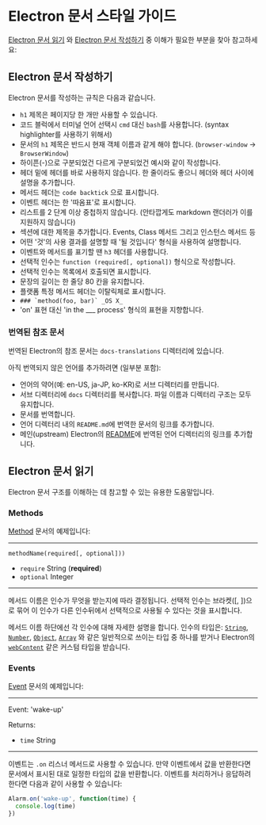 ﻿# Electron 문서 스타일 가이드

[Electron 문서 읽기](#electron-문서-읽기) 와
[Electron 문서 작성하기](#electron-문서-작성하기) 중 이해가 필요한 부분을 찾아
참고하세요:

## Electron 문서 작성하기

Electron 문서를 작성하는 규칙은 다음과 같습니다.

- `h1` 제목은 페이지당 한 개만 사용할 수 있습니다.
- 코드 블럭에서 터미널 언어 선택시 `cmd` 대신 `bash`를 사용합니다.
  (syntax highlighter를 사용하기 위해서)
- 문서의 `h1` 제목은 반드시 현재 객체 이름과 같게 해야 합니다. (`browser-window` →
  `BrowserWindow`)
 - 하이픈(-)으로 구분되었건 다르게 구분되었건 예시와 같이 작성합니다.
- 헤더 밑에 헤더를 바로 사용하지 않습니다. 한 줄이라도 좋으니 헤더와 헤더 사이에 설명을
  추가합니다.
- 메서드 헤더는 `code backtick` 으로 표시합니다.
- 이벤트 헤더는 한 '따옴표'로 표시합니다.
- 리스트를 2 단계 이상 중첩하지 않습니다. (안타깝게도 markdown 랜더러가 이를 지원하지
  않습니다)
- 섹션에 대한 제목을 추가합니다. Events, Class 메서드 그리고 인스턴스 메서드 등
- 어떤 '것'의 사용 결과를 설명할 때 '될 것입니다' 형식을 사용하여 설명합니다.
- 이벤트와 메서드를 표기할 땐 `h3` 헤더를 사용합니다.
- 선택적 인수는 `function (required[, optional])` 형식으로 작성합니다.
- 선택적 인수는 목록에서 호출되면 표시합니다.
- 문장의 길이는 한 줄당 80 칸을 유지합니다.
- 플랫폼 특정 메서드 헤더는 이탈릭체로 표시합니다.
 - ```### `method(foo, bar)` _OS X_```
- 'on' 표현 대신 'in the ___ process' 형식의 표현을 지향합니다.

### 번역된 참조 문서

번역된 Electron의 참조 문서는 `docs-translations` 디렉터리에 있습니다.

아직 번역되지 않은 언어를 추가하려면 (일부분 포함):

- 언어의 약어(예: en-US, ja-JP, ko-KR)로 서브 디렉터리를 만듭니다.
- 서브 디렉터리에 `docs` 디렉터리를 복사합니다. 파일 이름과 디렉터리 구조는 모두
  유지합니다.
- 문서를 번역합니다.
- 언어 디렉터리 내의 `README.md`에 번역한 문서의 링크를 추가합니다.
- 메인(upstream) Electron의 [README](https://github.com/electron/electron#documentation-translations)에
  번역된 언어 디렉터리의 링크를 추가합니다.

## Electron 문서 읽기

Electron 문서 구조를 이해하는 데 참고할 수 있는 유용한 도움말입니다.

### Methods

[Method](https://developer.mozilla.org/ko/docs/Glossary/Method) 문서의
예제입니다:

---

`methodName(required[, optional]))`

* `require` String (**required**)
* `optional` Integer

---

메서드 이름은 인수가 무엇을 받는지에 따라 결정됩니다. 선택적 인수는 브라켓([, ])으로
묶어 이 인수가 다른 인수뒤에서 선택적으로 사용될 수 있다는 것을 표시합니다.

메서드 이름 하단에선 각 인수에 대해 자세한 설명을 합니다. 인수의 타입은:
[`String`](https://developer.mozilla.org/ko/docs/Web/JavaScript/Reference/Global_Objects/String),
[`Number`](https://developer.mozilla.org/ko/docs/Web/JavaScript/Reference/Global_Objects/Number),
[`Object`](https://developer.mozilla.org/ko/docs/Web/JavaScript/Reference/Global_Objects/Object),
[`Array`](https://developer.mozilla.org/ko/docs/Web/JavaScript/Reference/Global_Objects/Array)
와 같은 일반적으로 쓰이는 타입 중 하나를 받거나 Electron의 [`webContent`](api/web-content.md)
같은 커스텀 타입을 받습니다.

### Events

[Event](https://developer.mozilla.org/ko/docs/Web/API/Event) 문서의 예제입니다:

---

Event: 'wake-up'

Returns:

* `time` String

---

이벤트는 `.on` 리스너 메서드로 사용할 수 있습니다. 만약 이벤트에서 값을 반환한다면
문서에서 표시된 대로 일정한 타입의 값을 반환합니다. 이벤트를 처리하거나 응답하려 한다면
다음과 같이 사용할 수 있습니다:

```javascript
Alarm.on('wake-up', function(time) {
  console.log(time)
})
```
